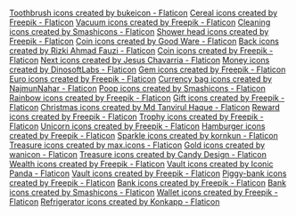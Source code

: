 <a href="https://www.flaticon.com/free-icons/toothbrush" title="toothbrush icons">Toothbrush icons created by bukeicon - Flaticon</a>
<a href="https://www.flaticon.com/free-icons/cereal" title="cereal icons">Cereal icons created by Freepik - Flaticon</a>
<a href="https://www.flaticon.com/free-icons/vacuum" title="vacuum icons">Vacuum icons created by Freepik - Flaticon</a>
<a href="https://www.flaticon.com/free-icons/cleaning" title="cleaning icons">Cleaning icons created by Smashicons - Flaticon</a>
<a href="https://www.flaticon.com/free-icons/shower-head" title="shower head icons">Shower head icons created by Freepik - Flaticon</a>
<a href="https://www.flaticon.com/free-icons/coin" title="coin icons">Coin icons created by Good Ware - Flaticon</a>
<a href="https://www.flaticon.com/free-icons/back" title="back icons">Back icons created by Rizki Ahmad Fauzi - Flaticon</a>
<a href="https://www.flaticon.com/free-icons/coin" title="coin icons">Coin icons created by Freepik - Flaticon</a>
<a href="https://www.flaticon.com/free-icons/next" title="next icons">Next icons created by Jesus Chavarria - Flaticon</a>
<a href="https://www.flaticon.com/free-icons/money" title="money icons">Money icons created by DinosoftLabs - Flaticon</a>
<a href="https://www.flaticon.com/free-icons/gem" title="gem icons">Gem icons created by Freepik - Flaticon</a>
<a href="https://www.flaticon.com/free-icons/euro" title="euro icons">Euro icons created by Freepik - Flaticon</a>
<a href="https://www.flaticon.com/free-icons/currency-bag" title="currency bag icons">Currency bag icons created by NajmunNahar - Flaticon</a>
<a href="https://www.flaticon.com/free-icons/poop" title="poop icons">Poop icons created by Smashicons - Flaticon</a>
<a href="https://www.flaticon.com/free-icons/rainbow" title="rainbow icons">Rainbow icons created by Freepik - Flaticon</a>
<a href="https://www.flaticon.com/free-icons/gift" title="gift icons">Gift icons created by Freepik - Flaticon</a>
<a href="https://www.flaticon.com/free-icons/christmas" title="christmas icons">Christmas icons created by Md Tanvirul Haque - Flaticon</a>
<a href="https://www.flaticon.com/free-icons/reward" title="reward icons">Reward icons created by Freepik - Flaticon</a>
<a href="https://www.flaticon.com/free-icons/trophy" title="trophy icons">Trophy icons created by Freepik - Flaticon</a>
<a href="https://www.flaticon.com/free-icons/unicorn" title="unicorn icons">Unicorn icons created by Freepik - Flaticon</a>
<a href="https://www.flaticon.com/free-icons/hamburger" title="hamburger icons">Hamburger icons created by Freepik - Flaticon</a>
<a href="https://www.flaticon.com/free-icons/sparkle" title="sparkle icons">Sparkle icons created by kornkun - Flaticon</a>
<a href="https://www.flaticon.com/free-icons/treasure" title="treasure icons">Treasure icons created by max.icons - Flaticon</a>
<a href="https://www.flaticon.com/free-icons/gold" title="gold icons">Gold icons created by wanicon - Flaticon</a>
<a href="https://www.flaticon.com/free-icons/treasure" title="treasure icons">Treasure icons created by Candy Design - Flaticon</a>
<a href="https://www.flaticon.com/free-icons/wealth" title="wealth icons">Wealth icons created by Freepik - Flaticon</a>
<a href="https://www.flaticon.com/free-icons/vault" title="vault icons">Vault icons created by Iconic Panda - Flaticon</a>
<a href="https://www.flaticon.com/free-icons/vault" title="vault icons">Vault icons created by Freepik - Flaticon</a>
<a href="https://www.flaticon.com/free-icons/piggy-bank" title="piggy-bank icons">Piggy-bank icons created by Freepik - Flaticon</a>
<a href="https://www.flaticon.com/free-icons/bank" title="bank icons">Bank icons created by Freepik - Flaticon</a>
<a href="https://www.flaticon.com/free-icons/bank" title="bank icons">Bank icons created by Smashicons - Flaticon</a>
<a href="https://www.flaticon.com/free-icons/wallet" title="wallet icons">Wallet icons created by Freepik - Flaticon</a>
<a href="https://www.flaticon.com/free-icons/refrigerator" title="refrigerator icons">Refrigerator icons created by Konkapp - Flaticon</a>
